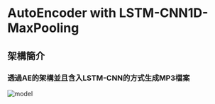 # AutoEncoder with LSTM-CNN1D-MaxPooling

## 架構簡介
### 透過AE的架構並且含入LSTM-CNN的方式生成MP3檔案
![model](https://user-images.githubusercontent.com/75330475/204997808-02bb7536-646f-4cf5-89f3-13b53cf9cd8f.png)
